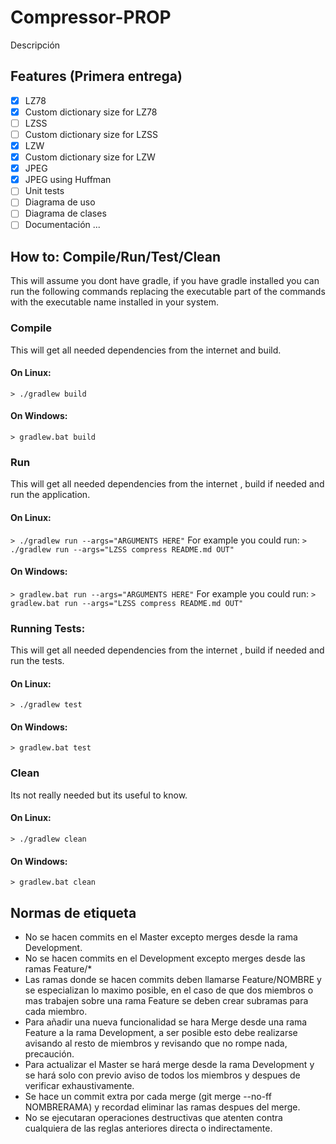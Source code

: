 # Compressor-PROP
Descripción

## Features (Primera entrega)
- [x] LZ78
- [x] Custom dictionary size for LZ78
- [ ] LZSS
- [ ] Custom dictionary size for LZSS
- [x] LZW
- [x] Custom dictionary size for LZW
- [x] JPEG
- [x] JPEG using Huffman
- [ ] Unit tests
- [ ] Diagrama de uso
- [ ] Diagrama de clases
- [ ] Documentación
...

## How to: Compile/Run/Test/Clean
This will assume you dont have gradle, if you have gradle installed you can run the following commands replacing the executable part of the commands with the executable name installed in your system.

### Compile
This will get all needed dependencies from the internet and build.
#### On Linux:
`> ./gradlew build`
#### On Windows:
`> gradlew.bat build`

### Run
This will get all needed dependencies from the internet , build if needed and run the application.
#### On Linux:
`> ./gradlew run --args="ARGUMENTS HERE"`
For example you could run:
`> ./gradlew run --args="LZSS compress README.md OUT"`
#### On Windows:
`> gradlew.bat run --args="ARGUMENTS HERE"`
For example you could run:
`> gradlew.bat run --args="LZSS compress README.md OUT"`

### Running Tests:
This will get all needed dependencies from the internet , build if needed and run the tests.
#### On Linux:
`> ./gradlew test`
#### On Windows:
`> gradlew.bat test`

### Clean
Its not really needed but its useful to know.
#### On Linux:
`> ./gradlew clean`
#### On Windows:
`> gradlew.bat clean`


## Normas de etiqueta
- No se hacen commits en el Master excepto merges desde la rama Development.
- No se hacen commits en el Development excepto merges desde las ramas Feature/*
- Las ramas donde se hacen commits deben llamarse Feature/NOMBRE y se especializan lo maximo posible, en el caso de que dos miembros o mas trabajen sobre una rama Feature se deben crear subramas para cada miembro.
- Para añadir una nueva funcionalidad se hara Merge desde una rama Feature a la rama Development, a ser posible esto debe realizarse avisando al resto de miembros y revisando que no rompe nada, precaución.
- Para actualizar el Master se hará merge desde la rama Development y se hará solo con previo aviso de todos los miembros y despues de verificar exhaustivamente.
- Se hace un commit extra por cada merge (git merge --no-ff NOMBRERAMA) y recordad eliminar las ramas despues del merge.
- No se ejecutaran operaciones destructivas que atenten contra cualquiera de las reglas anteriores directa o indirectamente.